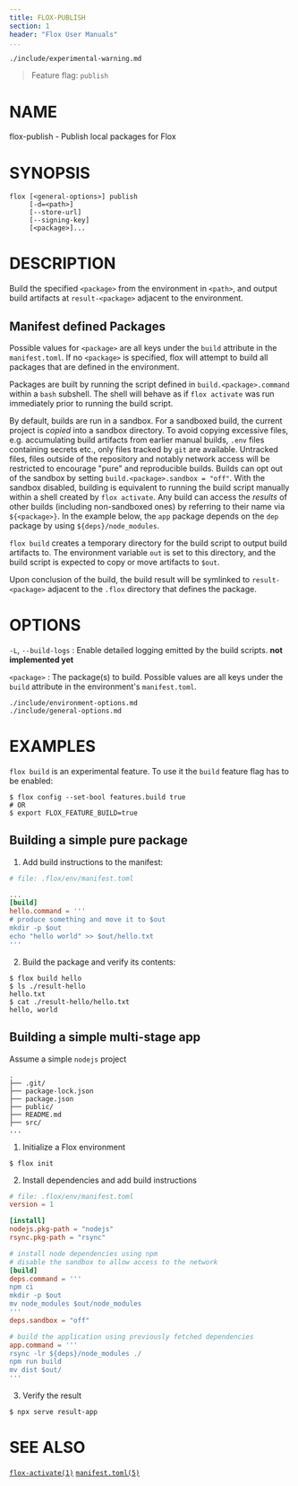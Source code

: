```yaml
---
title: FLOX-PUBLISH
section: 1
header: "Flox User Manuals"
...
```


```{.include}
./include/experimental-warning.md
```
> Feature flag: `publish`

# NAME

flox-publish - Publish local packages for Flox


# SYNOPSIS

```
flox [<general-options>] publish
     [-d=<path>]
     [--store-url]
     [--signing-key]
     [<package>]...
```

# DESCRIPTION

Build the specified `<package>` from the environment in `<path>`,
and output build artifacts at `result-<package>` adjacent to the environment.

## Manifest defined Packages

Possible values for `<package>` are all keys under the `build` attribute
in the `manifest.toml`.
If no `<package>` is specified, flox will attempt to build all packages
that are defined in the environment.

Packages are built by running the script defined in `build.<package>.command`
within a `bash` subshell.
The shell will behave as if `flox activate` was run
immediately prior to running the build script.

By default, builds are run in a sandbox.
For a sandboxed build, the current project is _copied_ into a sandbox directory.
To avoid copying excessive files, e.g. accumulating build artifacts from earlier
manual builds, `.env` files containing secrets etc.,
only files tracked by `git` are available.
Untracked files, files outside of the repository and notably network access
will be restricted to encourage "pure" and reproducible builds.
Builds can opt out of the sandbox by setting `build.<package>.sandbox = "off"`.
With the sandbox disabled, building is equivalent
to running the build script manually within a shell created by `flox activate`.
Any build can access the _results_ of other builds
(including non-sandboxed ones) by referring to their name via `${<package>}`.
In the example below, the `app` package depends on the `dep` package
by using `${deps}/node_modules`.

`flox build` creates a temporary directory for the build script
to output build artifacts to.
The environment variable `out` is set to this directory,
and the build script is expected to copy or move artifacts to `$out`.

Upon conclusion of the build, the build result
will be symlinked to `result-<package>` adjacent to the `.flox` directory
that defines the package.


# OPTIONS

`-L`, `--build-logs`
:   Enable detailed logging emitted by the build scripts.
    **not implemented yet**

`<package>`
:   The package(s) to build.
    Possible values are all keys under the `build` attribute
    in the environment's `manifest.toml`.


```{.include}
./include/environment-options.md
./include/general-options.md
```

# EXAMPLES

`flox build` is an experimental feature.
To use it the `build` feature flag has to be enabled:

```shell
$ flox config --set-bool features.build true
# OR
$ export FLOX_FEATURE_BUILD=true
```

## Building a simple pure package

1. Add build instructions to the manifest:

```toml
# file: .flox/env/manifest.toml

...
[build]
hello.command = '''
# produce something and move it to $out
mkdir -p $out
echo "hello world" >> $out/hello.txt
'''
```

2. Build the package and verify its contents:

```
$ flox build hello
$ ls ./result-hello
hello.txt
$ cat ./result-hello/hello.txt
hello, world
```

## Building a simple multi-stage app

Assume a simple `nodejs` project

```
.
├── .git/
├── package-lock.json
├── package.json
├── public/
├── README.md
├── src/
...
```

1. Initialize a Flox environment

```shell
$ flox init
```

2. Install dependencies and add build instructions

```toml
# file: .flox/env/manifest.toml
version = 1

[install]
nodejs.pkg-path = "nodejs"
rsync.pkg-path = "rsync"

# install node dependencies using npm
# disable the sandbox to allow access to the network
[build]
deps.command = '''
npm ci
mkdir -p $out
mv node_modules $out/node_modules
'''
deps.sandbox = "off"

# build the application using previously fetched dependencies
app.command = '''
rsync -lr ${deps}/node_modules ./
npm run build
mv dist $out/
'''
```

3. Verify the result

```shell
$ npx serve result-app
```

# SEE ALSO

[`flox-activate(1)`](./flox-activate.md)
[`manifest.toml(5)`](./manifest.toml.md)
